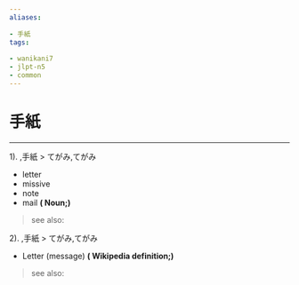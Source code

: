 ```yaml
---
aliases:
    
- 手紙
tags:
    
- wanikani7
- jlpt-n5
- common
---
```


# 手紙
---
1).
,手紙 > てがみ,てがみ

- letter
- missive
- note
- mail
**( Noun;)**
> see also: 
            
2).
,手紙 > てがみ,てがみ

- Letter (message)
**( Wikipedia definition;)**
> see also: 
            